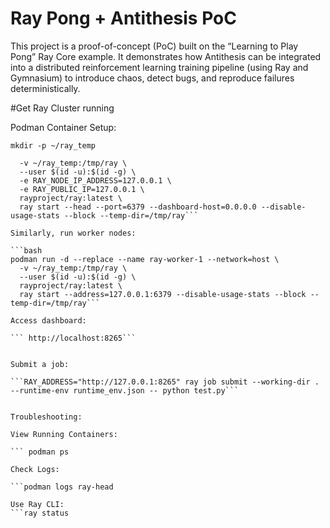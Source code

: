 # Ray Pong + Antithesis PoC

This project is a proof-of-concept (PoC) built on the “Learning to Play Pong” Ray Core example. It demonstrates how Antithesis can be integrated into a distributed reinforcement learning training pipeline (using Ray and Gymnasium) to introduce chaos, detect bugs, and reproduce failures deterministically.

#Get Ray Cluster running

Podman Container Setup:

```mkdir -p ~/ray_temp```
```podman run -d --replace --name ray-head --network=host \   \n
  -v ~/ray_temp:/tmp/ray \
  --user $(id -u):$(id -g) \
  -e RAY_NODE_IP_ADDRESS=127.0.0.1 \
  -e RAY_PUBLIC_IP=127.0.0.1 \
  rayproject/ray:latest \
  ray start --head --port=6379 --dashboard-host=0.0.0.0 --disable-usage-stats --block --temp-dir=/tmp/ray```

Similarly, run worker nodes:

```bash
podman run -d --replace --name ray-worker-1 --network=host \
  -v ~/ray_temp:/tmp/ray \
  --user $(id -u):$(id -g) \
  rayproject/ray:latest \
  ray start --address=127.0.0.1:6379 --disable-usage-stats --block --temp-dir=/tmp/ray```

Access dashboard:

``` http://localhost:8265```


Submit a job:

```RAY_ADDRESS="http://127.0.0.1:8265" ray job submit --working-dir . --runtime-env runtime_env.json -- python test.py```


Troubleshooting:

View Running Containers:

``` podman ps

Check Logs:

```podman logs ray-head

Use Ray CLI:
```ray status
